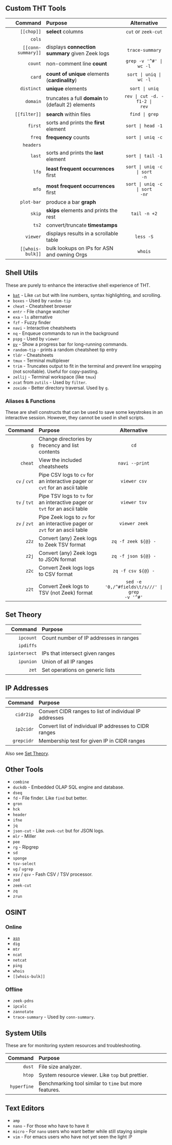 ## Custom THT Tools

|                   Command | Purpose                                        |                   Alternative                    |
| -------------------------:|:---------------------------------------------- |:------------------------------------------------:|
|                `[[chop]]` | **select** columns                             |               `cut` or `zeek-cut`                |
|                    `cols` |                                                |                                                  |
|        `[[conn-summary]]` | displays **connection summary** given Zeek logs|                `trace-summary`                   |
|                   `count` | non-comment line **count**                     |      <code>grep -v '^#' &vert; wc -l</code>      |
|                    `card` | **count of unique** elements (**cardinality**) |    <code>sort &vert; uniq &vert; wc -l</code>    |
|                `distinct` | **unique** elements                            |          <code>sort &vert; uniq</code>           |
|                  `domain` | truncates a full **domain** to (default 2) elements | <code>rev &vert; cut -d. -f1-2 &vert; rev</code> |
|              `[[filter]]` | **search** within files                        |          <code>find &vert; grep</code>           |
|                   `first` | sorts and prints the **first** element         |         <code>sort &vert; head -1</code>         |
|                    `freq` | **frequency** counts                           |         <code>sort &vert; uniq -c</code>         |
|                 `headers` |                                                |                                                  |
|                    `last` | sorts and prints the **last** element          |         <code>sort &vert; tail -1</code>         |
|                     `lfo` | **least frequent occurrences** first           | <code>sort &vert; uniq -c &vert; sort -n</code>  |
|                     `mfo` | **most frequent occurrences** first            | <code>sort &vert; uniq -c &vert; sort -nr</code> |
|                `plot-bar` | produce a bar **graph**                        |                                                  |
|                    `skip` | **skips** elements and prints the rest         |                   `tail -n +2`                   |
|                     `ts2` | convert/truncate **timestamps**                |                                                  |
|                  `viewer` | displays results in a scrollable table         |                    `less -S`                     |
|          `[[whois-bulk]]` | bulk lookups on IPs for ASN and owning Orgs    |                     `whois`                      |


## Shell Utils
These are purely to enhance the interactive shell experience of THT.
- [`bat`](https://github.com/sharkdp/bat) - Like `cat` but with line numbers, syntax highlighting, and scrolling.
- `boxes` - Used by `random-tip`
- `cheat` - Cheatsheet browser
- `entr` - File change watcher
- `exa` - `ls` alternative
- `fzf` - Fuzzy finder
- `navi` - Interactive cheatsheets
- `nq` - Enqueue commands to run in the background
- `pspg` - Used by `viewer`
- [`pv`](https://catonmat.net/unix-utilities-pipe-viewer) - Show a progress bar for long-running commands.
- `random-tip` - prints a random cheatsheet tip entry
- `tldr` - Cheatsheets
- `tmux` - Terminal multiplexer
- `trim` - Truncates output to fit in the terminal and prevent line wrapping (not scrollable). Useful for copy-pasting.
- `zellij` - Terminal workspace (like `tmux`)
- `zcat` from `zutils` - Used by `filter`.
- `zoxide` - Better directory traversal. Used by `g`.

### Aliases & Functions
These are shell constructs that can be used to save some keystrokes in an interactive session. However, they cannot be used in shell scripts.

|         Command | Purpose                                                                     | Alternative                                                  |
| ---------------:|:----------------------------------------------------------------------------|:------------------------------------------------------------:|
|             `g` | Change directories by frecency and list contents                            | `cd`                                                         |
|         `cheat` | View the included cheatsheets                                               | `navi --print`                                               |
|    `cv` / `cvt` | Pipe CSV logs to `cv` for an interactive pager or `cvt` for an ascii table  | `viewer csv`                                                 |
|    `tv` / `tvt` | Pipe TSV logs to `tv` for an interactive pager or `tvt` for an ascii table  | `viewer tsv`                                                 |
|    `zv` / `zvt` | Pipe Zeek logs to `zv` for an interactive pager or `zvt` for an ascii table | `viewer zeek`                                                |
|           `z2z` | Convert (any) Zeek logs to Zeek TSV format                                  | `zq -f zeek ${@} -`                                          |
|           `z2j` | Convert (any) Zeek logs to JSON format                                      | `zq -f json ${@} -`                                          |
|           `z2c` | Convert Zeek logs logs to CSV format                                        | `zq -f csv ${@} -`                                           |
|           `z2t` | Convert Zeek logs to TSV (not Zeek) format                                  | <code>sed -e '0,/^#fields\t/s///' &vert; grep -v '^#'</code> |
<!-- TODO: make these defined automatically -->

## Set Theory

|        Command | Purpose                                      |
| --------------:|:-------------------------------------------- |
|      `ipcount` | Count number of IP addresses in ranges       |
|      `ipdiffs` |                                              |
|  `ipintersect` | IPs that intersect given ranges              |
|      `ipunion` | Union of all IP ranges                       |
|          `zet` | Set operations on generic lists              |

## IP Addresses

|    Command | Purpose                                                |
| ----------:|:------------------------------------------------------ |
|  `cidr2ip` | Convert CIDR ranges to list of individual IP addresses |
|  `ip2cidr` | Convert list of individual IP addresses to CIDR ranges |
| `grepcidr` | Membership test for given IP in CIDR ranges            |

Also see [Set Theory](#set-theory).

## Other Tools
- `combine`
- `duckdb` - Embedded OLAP SQL engine and database.
- `dseq`
- `fd` - File finder. Like `find` but better.
- `gron`
- `hck`
- `header`
- `ifne`
- `jq`
- `json-cut` - Like `zeek-cut` but for JSON logs.
- `mlr` - Miller
- `pee`
- `rg` - Ripgrep
- `sd`
- `sponge`
- `tsv-select`
- `ug` / `ugrep`
- `xsv` / `qsv` - Fash CSV / TSV processor.
- `zed`
- `zeek-cut`
- `zq` 
- `zrun`

<!-- TODO: make these link to their homepages -->

## OSINT
### Online
- [`asn`](https://github.com/nitefood/asn)
- `dig`
- `mtr`
- `ncat`
- `netcat`
- `ping`
- `whois`
- `[[whois-bulk]]`

### Offline
- `zeek-pdns`
- `ipcalc`
- `zannotate`
- `trace-summary` - Used by `conn-summary`.

## System Utils
These are for monitoring system resources and troubleshooting.

|     Command | Purpose                                                |
| -----------:|:------------------------------------------------------ |
|      `dust` | File size analyzer.                                    |
|      `htop` | System resource viewer. Like `top` but prettier.       |
| `hyperfine` | Benchmarking tool similar to `time` but more features. | 

## Text Editors
- `amp`
- `nano` - For those who have to have it
- `micro` - For `nano` users who want better while still staying simple
- `vim` - For emacs users who have not yet seen the light :P